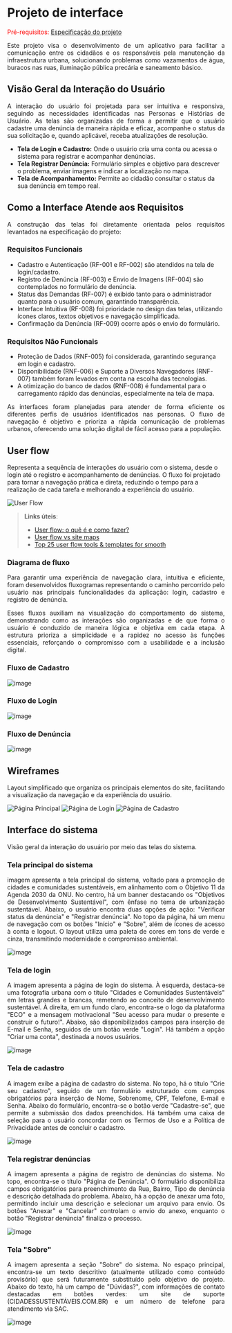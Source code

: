 
# Projeto de interface

<span style="color:red">Pré-requisitos: <a href="02-Especificacao.md"> Especificação do projeto</a></span>

<p align="justify">Este projeto visa o desenvolvimento de um aplicativo para facilitar a comunicação entre os cidadãos e os responsáveis pela manutenção da infraestrutura urbana, solucionando problemas como vazamentos de água, buracos nas ruas, iluminação pública precária e saneamento básico.</p>

 
 ## Visão Geral da Interação do Usuário

 <p align="justify">A interação do usuário foi projetada para ser intuitiva e responsiva, seguindo as necessidades identificadas nas Personas e Histórias de Usuário. As telas são organizadas de forma a permitir que o usuário cadastre uma denúncia de maneira rápida e eficaz, acompanhe o status da sua solicitação e, quando aplicável, receba atualizações de resolução.</p>

- **Tela de Login e Cadastro:** Onde o usuário cria uma conta ou acessa o sistema para registrar e acompanhar denúncias.
- **Tela Registrar Denúncia:** Formulário simples e objetivo para descrever o problema, enviar imagens e indicar a localização no mapa.
- **Tela de Acompanhamento:** Permite ao cidadão consultar o status da sua denúncia em tempo real.

## Como a Interface Atende aos Requisitos

 <p align="justify">A construção das telas foi diretamente orientada pelos requisitos levantados na especificação do projeto:</p>
 
### Requisitos Funcionais
- Cadastro e Autenticação (RF-001 e RF-002) são atendidos na tela de login/cadastro.
- Registro de Denúncia (RF-003) e Envio de Imagens (RF-004) são contemplados no formulário de denúncia.
- Status das Demandas (RF-007) é exibido tanto para o administrador quanto para o usuário comum, garantindo transparência.
- Interface Intuitiva (RF-008) foi prioridade no design das telas, utilizando ícones claros, textos objetivos e navegação simplificada.
- Confirmação da Denúncia (RF-009) ocorre após o envio do formulário.

### Requisitos Não Funcionais
- Proteção de Dados (RNF-005) foi considerada, garantindo segurança em login e cadastro.
- Disponibilidade (RNF-006) e Suporte a Diversos Navegadores (RNF-007) também foram levados em conta na escolha das tecnologias.
- A otimização do banco de dados (RNF-008) é fundamental para o carregamento rápido das denúncias, especialmente na tela de mapa.

<p align="justify">As interfaces foram planejadas para atender de forma eficiente os diferentes perfis de usuários identificados nas personas. O fluxo de navegação é objetivo e prioriza a rápida comunicação de problemas urbanos, oferecendo uma solução digital de fácil acesso para a população.</p>


## User flow

Representa a sequência de interações do usuário com o sistema, desde o login até o registro e acompanhamento de denúncias. O fluxo foi projetado para tornar a navegação prática e direta, reduzindo o tempo para a realização de cada tarefa e melhorando a experiência do usuário.

![User Flow](images/user_flow.jpg)

> **Links úteis**:
> - [User flow: o quê é e como fazer?](https://medium.com/7bits/fluxo-de-usu%C3%A1rio-user-flow-o-que-%C3%A9-como-fazer-79d965872534)
> - [User flow vs site maps](http://designr.com.br/sitemap-e-user-flow-quais-as-diferencas-e-quando-usar-cada-um/)
> - [Top 25 user flow tools & templates for smooth](https://www.mockplus.com/blog/post/user-flow-tools)

### Diagrama de fluxo

<p align="justify">Para garantir uma experiência de navegação clara, intuitiva e eficiente, foram desenvolvidos fluxogramas representando o caminho percorrido pelo usuário nas principais funcionalidades da aplicação: login, cadastro e registro de denúncia.</p>

<p align="justify">Esses fluxos auxiliam na visualização do comportamento do sistema, demonstrando como as interações são organizadas e de que forma o usuário é conduzido de maneira lógica e objetiva em cada etapa. A estrutura prioriza a simplicidade e a rapidez no acesso às funções essenciais, reforçando o compromisso com a usabilidade e a inclusão digital.</p>

### Fluxo de Cadastro

![image](images/Fluxo_Cadastro.png)

### Fluxo de Login

![image](images/Fluxo_Login.png)

### Fluxo de Denúncia

![image](images/Fluxo_Denuncia.png)

## Wireframes

<p align="justify">Layout simplificado que organiza os principais elementos do site, facilitando a visualização da navegação e da experiência do usuário.</p>

![Página Principal](images/Principal.png)
![Página de Login](images/Login.png)
![Página de Cadastro](images/Cadastro.png)
 
## Interface do sistema

Visão geral da interação do usuário por meio das telas do sistema. 

### Tela principal do sistema

<p align="justify"> imagem apresenta a tela principal do sistema, voltado para a promoção de cidades e comunidades sustentáveis, em alinhamento com o Objetivo 11 da Agenda 2030 da ONU. No centro, há um banner destacando os "Objetivos de Desenvolvimento Sustentável", com ênfase no tema de urbanização sustentável. Abaixo, o usuário encontra duas opções de ação: "Verificar status da denúncia" e "Registrar denúncia". No topo da página, há um menu de navegação com os botões "Início" e "Sobre", além de ícones de acesso à conta e logout. O layout utiliza uma paleta de cores em tons de verde e cinza, transmitindo modernidade e compromisso ambiental. </p>

![image](images/Tela_Principal.png)


###  Tela de login

<p align="justify">A imagem apresenta a página de login do sistema. À esquerda, destaca-se uma fotografia urbana com o título "Cidades e Comunidades Sustentáveis" em letras grandes e brancas, remetendo ao conceito de desenvolvimento sustentável. À direita, em um fundo claro, encontra-se o logo da plataforma "ECO" e a mensagem motivacional "Seu acesso para mudar o presente e construir o futuro!". Abaixo, são disponibilizados campos para inserção de E-mail e Senha, seguidos de um botão verde "Login". Há também a opção "Criar uma conta", destinada a novos usuários.</p>

![image](images/Tela_Login.png)


### Tela de cadastro

<p align="justify">A imagem exibe a página de cadastro do sistema. No topo, há o título "Crie seu cadastro", seguido de um formulário estruturado com campos obrigatórios para inserção de Nome, Sobrenome, CPF, Telefone, E-mail e Senha. Abaixo do formulário, encontra-se o botão verde "Cadastre-se", que permite a submissão dos dados preenchidos. Há também uma caixa de seleção para o usuário concordar com os Termos de Uso e a Política de Privacidade antes de concluir o cadastro.</p>

![image](images/Tela_Cadastro.png)


### Tela registrar denúncias

<p align="justify">A imagem apresenta a página de registro de denúncias do sistema. No topo, encontra-se o título "Página de Denúncia". O formulário disponibiliza campos obrigatórios para preenchimento da Rua, Bairro, Tipo de denúncia e descrição detalhada do problema. Abaixo, há a opção de anexar uma foto, permitindo incluir uma descrição e selecionar um arquivo para envio. Os botões "Anexar" e "Cancelar" controlam o envio do anexo, enquanto o botão "Registrar denúncia" finaliza o processo.</p>

![image](images/Tela_Denuncia.png)


### Tela "Sobre"

<p align="justify">A imagem apresenta a seção "Sobre" do sistema. No espaço principal, encontra-se um texto descritivo (atualmente utilizado como conteúdo provisório) que será futuramente substituído pelo objetivo do projeto. Abaixo do texto, há um campo de "Dúvidas?", com informações de contato destacadas em botões verdes: um site de suporte (CIDADESSUSTENTÁVEIS.COM.BR) e um número de telefone para atendimento via SAC. </p>

![image](images/Tela_Sobre.png)
